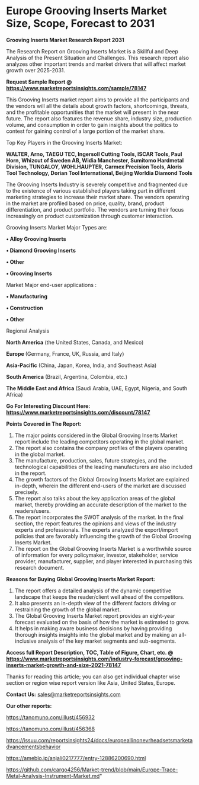  # Europe Grooving Inserts Market Size, Scope, Forecast to 2031

<strong>Grooving Inserts Market Research Report 2031</strong>

The Research Report on Grooving Inserts Market is a Skillful and Deep Analysis of the Present Situation and Challenges. This research report also analyzes other important trends and market drivers that will affect market growth over 2025-2031.

<strong>Request Sample Report @ <a href=https://www.marketreportsinsights.com/sample/78147>https://www.marketreportsinsights.com/sample/78147</a></strong>

This Grooving Inserts market report aims to provide all the participants and the vendors will all the details about growth factors, shortcomings, threats, and the profitable opportunities that the market will present in the near future. The report also features the revenue share, industry size, production volume, and consumption in order to gain insights about the politics to contest for gaining control of a large portion of the market share.

Top Key Players in the Grooving Inserts Market:

<strong>WALTER, Arno, TAEGU TEC, Ingersoll Cutting Tools, ISCAR Tools, Paul Horn, Whizcut of Sweden AB, Widia Manchester, Sumitomo Hardmetal Division, TUNGALOY, WOHLHAUPTER, Carmex Precision Tools, Aloris Tool Technology, Dorian Tool International, Beijing Worldia Diamond Tools</strong>

The Grooving Inserts Industry is severely competitive and fragmented due to the existence of various established players taking part in different marketing strategies to increase their market share. The vendors operating in the market are profiled based on price, quality, brand, product differentiation, and product portfolio. The vendors are turning their focus increasingly on product customization through customer interaction.

Grooving Inserts Market Major Types are:

<strong>• Alloy Grooving Inserts

• Diamond Grooving Inserts

• Other

• Grooving Inserts</strong>

Market Major end-user applications :

<strong>• Manufacturing

• Construction

• Other</strong>

Regional Analysis

</u><strong><b>North America</b></strong> (the United States, Canada, and Mexico)

<strong><b>Europe </b></strong>(Germany, France, UK, Russia, and Italy)

<strong><b>Asia-Pacific</b></strong> (China, Japan, Korea, India, and Southeast Asia)

<strong><b>South America</b></strong> (Brazil, Argentina, Colombia, etc.)

<strong><b>The Middle East and Africa</b></strong> (Saudi Arabia, UAE, Egypt, Nigeria, and South Africa)

<strong>Go For Interesting Discount Here: <a href=https://www.marketreportsinsights.com/discount/78147>https://www.marketreportsinsights.com/discount/78147</a></strong>

<strong>Points Covered in The Report:</strong>
<ol>
  <li>The major points considered in the Global Grooving Inserts Market report include the leading competitors operating in the global market.</li>
  <li>The report also contains the company profiles of the players operating in the global market.</li>
  <li>The manufacture, production, sales, future strategies, and the technological capabilities of the leading manufacturers are also included in the report.</li>
  <li>The growth factors of the Global Grooving Inserts Market are explained in-depth, wherein the different end-users of the market are discussed precisely.</li>
  <li>The report also talks about the key application areas of the global market, thereby providing an accurate description of the market to the readers/users.</li>
  <li>The report incorporates the SWOT analysis of the market. In the final section, the report features the opinions and views of the industry experts and professionals. The experts analyzed the export/import policies that are favorably influencing the growth of the Global Grooving Inserts Market.</li>
  <li>The report on the Global Grooving Inserts Market is a worthwhile source of information for every policymaker, investor, stakeholder, service provider, manufacturer, supplier, and player interested in purchasing this research document.</li>
</ol>
<strong>Reasons for Buying Global Grooving Inserts Market Report:</strong>

<ol>
  <li>The report offers a detailed analysis of the dynamic competitive landscape that keeps the reader/client well ahead of the competitors.</li>
  <li>It also presents an in-depth view of the different factors driving or restraining the growth of the global market.</li>
  <li>The Global Grooving Inserts Market report provides an eight-year forecast evaluated on the basis of how the market is estimated to grow.</li>
  <li>It helps in making aware business decisions by having providing thorough insights insights into the global market and by making an all-inclusive analysis of the key market segments and sub-segments.</li>
</ol>
<strong>Access full Report Description, TOC, Table of Figure, Chart, etc. @ <a href=https://www.marketreportsinsights.com/industry-forecast/grooving-inserts-market-growth-and-size-2021-78147>https://www.marketreportsinsights.com/industry-forecast/grooving-inserts-market-growth-and-size-2021-78147</a></strong>


Thanks for reading this article; you can also get individual chapter wise section or region wise report version like Asia, United States, Europe.

<strong>Contact Us:</strong>
sales@marketreportsinsights.com

<strong>Our other reports:</strong>

<a href=https://tanomuno.com/illust/456932>https://tanomuno.com/illust/456932</a>

<a href=https://tanomuno.com/illust/456368>https://tanomuno.com/illust/456368</a>

<a href=https://issuu.com/reportsinsights24/docs/europeallinonevrheadsetsmarketadvancementsbehavior>https://issuu.com/reportsinsights24/docs/europeallinonevrheadsetsmarketadvancementsbehavior</a>

<a href=https://ameblo.jp/anjali0217777/entry-12886200690.html>https://ameblo.jp/anjali0217777/entry-12886200690.html</a>

<a href=https://github.com/cargo4256/Market-trend/blob/main/Europe-Trace-Metal-Analysis-Instrument-Market.md>https://github.com/cargo4256/Market-trend/blob/main/Europe-Trace-Metal-Analysis-Instrument-Market.md</a>"
